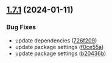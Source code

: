 ## [1.7.1](https://github.com/ExpediaGroup/spec-transformer/compare/v1.7.0...v1.7.1) (2024-01-11)


### Bug Fixes

* update dependencies ([726f209](https://github.com/ExpediaGroup/spec-transformer/commit/726f2098cc4cd72347599cb299dd399acad23e9a))
* update package settings ([f0ce55a](https://github.com/ExpediaGroup/spec-transformer/commit/f0ce55aa3c4966b135fde3c05a3b4becc78d579a))
* update package settings ([b20436b](https://github.com/ExpediaGroup/spec-transformer/commit/b20436b1f7f315fc29342c42a0b3138141149e6e))
